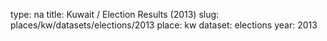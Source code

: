 type: na
title: Kuwait / Election Results (2013)
slug: places/kw/datasets/elections/2013
place: kw
dataset: elections
year: 2013
